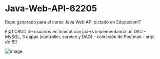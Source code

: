 # Java-Web-API-62205
Repo generado para el curso Java Web API dictado en EducacionIT

Ej01 
CRUD de usuarios en tomcat con jax-rs implementando un DAO - MySQL, 3 capas (controller, service y DAO) - colección de Postman - sript de BD

![image](https://user-images.githubusercontent.com/19653664/224005943-6901a1e3-74ef-4a6c-b8b4-b486eb0116e0.png)
